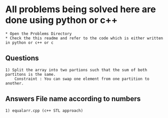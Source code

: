 # All problems being solved here are done using python or c++ 
    * Open the Problems Directory 
    * Check the this readme and refer to the code which is either written in python or c++ or c 
## Questions
    1) Split the array into two partions such that the sum of both partitons is the same. 
        Constraint : You can swap one element from one partition to another.
## Answers  File name according to numbers 
    1) equalarr.cpp (c++ STL approach)